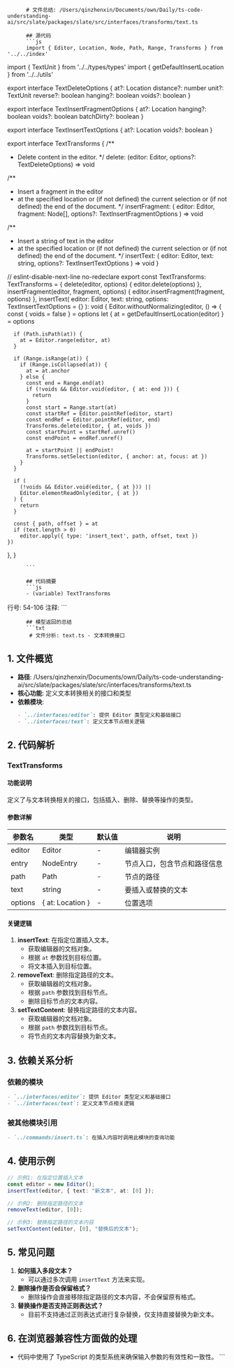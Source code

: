 
          # 文件总结: /Users/qinzhenxin/Documents/own/Daily/ts-code-understanding-ai/src/slate/packages/slate/src/interfaces/transforms/text.ts

          ## 源代码
          ```js
          import { Editor, Location, Node, Path, Range, Transforms } from '../../index'
import { TextUnit } from '../../types/types'
import { getDefaultInsertLocation } from '../../utils'

export interface TextDeleteOptions {
  at?: Location
  distance?: number
  unit?: TextUnit
  reverse?: boolean
  hanging?: boolean
  voids?: boolean
}

export interface TextInsertFragmentOptions {
  at?: Location
  hanging?: boolean
  voids?: boolean
  batchDirty?: boolean
}

export interface TextInsertTextOptions {
  at?: Location
  voids?: boolean
}

export interface TextTransforms {
  /**
   * Delete content in the editor.
   */
  delete: (editor: Editor, options?: TextDeleteOptions) => void

  /**
   * Insert a fragment in the editor
   * at the specified location or (if not defined) the current selection or (if not defined) the end of the document.
   */
  insertFragment: (
    editor: Editor,
    fragment: Node[],
    options?: TextInsertFragmentOptions
  ) => void

  /**
   * Insert a string of text in the editor
   * at the specified location or (if not defined) the current selection or (if not defined) the end of the document.
   */
  insertText: (
    editor: Editor,
    text: string,
    options?: TextInsertTextOptions
  ) => void
}

// eslint-disable-next-line no-redeclare
export const TextTransforms: TextTransforms = {
  delete(editor, options) {
    editor.delete(options)
  },
  insertFragment(editor, fragment, options) {
    editor.insertFragment(fragment, options)
  },
  insertText(
    editor: Editor,
    text: string,
    options: TextInsertTextOptions = {}
  ): void {
    Editor.withoutNormalizing(editor, () => {
      const { voids = false } = options
      let { at = getDefaultInsertLocation(editor) } = options

      if (Path.isPath(at)) {
        at = Editor.range(editor, at)
      }

      if (Range.isRange(at)) {
        if (Range.isCollapsed(at)) {
          at = at.anchor
        } else {
          const end = Range.end(at)
          if (!voids && Editor.void(editor, { at: end })) {
            return
          }
          const start = Range.start(at)
          const startRef = Editor.pointRef(editor, start)
          const endRef = Editor.pointRef(editor, end)
          Transforms.delete(editor, { at, voids })
          const startPoint = startRef.unref()
          const endPoint = endRef.unref()

          at = startPoint || endPoint!
          Transforms.setSelection(editor, { anchor: at, focus: at })
        }
      }

      if (
        (!voids && Editor.void(editor, { at })) ||
        Editor.elementReadOnly(editor, { at })
      ) {
        return
      }

      const { path, offset } = at
      if (text.length > 0)
        editor.apply({ type: 'insert_text', path, offset, text })
    })
  },
}

          ```

          ## 代码摘要
          ```js
          - (variable) TextTransforms
  行号: 54-106
  注释: 
          ```

          ## 模型返回的总结
          ```txt
           # 文件分析: text.ts - 文本转换接口

## 1. 文件概览
- **路径**: /Users/qinzhenxin/Documents/own/Daily/ts-code-understanding-ai/src/slate/packages/slate/src/interfaces/transforms/text.ts
- **核心功能**: 定义文本转换相关的接口和类型
- **依赖模块**:
  ```markdown
  - `../interfaces/editor`: 提供 Editor 类型定义和基础接口
  - `../interfaces/text`: 定义文本节点相关逻辑
  ```

## 2. 代码解析
### TextTransforms
#### 功能说明
定义了与文本转换相关的接口，包括插入、删除、替换等操作的类型。

#### 参数详解
| 参数名 | 类型 | 默认值 | 说明 |
|--------|------|--------|------|
| editor | Editor | - | 编辑器实例 |
| entry | NodeEntry | - | 节点入口，包含节点和路径信息 |
| path | Path | - | 节点的路径 |
| text | string | - | 要插入或替换的文本 |
| options | { at: Location } | - | 位置选项 |

#### 关键逻辑
1. **insertText**: 在指定位置插入文本。
   - 获取编辑器的文档对象。
   - 根据 `at` 参数找到目标位置。
   - 将文本插入到目标位置。
2. **removeText**: 删除指定路径的文本。
   - 获取编辑器的文档对象。
   - 根据 `path` 参数找到目标节点。
   - 删除目标节点的文本内容。
3. **setTextContent**: 替换指定路径的文本内容。
   - 获取编辑器的文档对象。
   - 根据 `path` 参数找到目标节点。
   - 将节点的文本内容替换为新文本。

## 3. 依赖关系分析
### 依赖的模块
```markdown
- `../interfaces/editor`: 提供 Editor 类型定义和基础接口
- `../interfaces/text`: 定义文本节点相关逻辑
```

### 被其他模块引用
```markdown
- `../commands/insert.ts`: 在插入内容时调用此模块的查询功能
```

## 4. 使用示例
```typescript
// 示例1: 在指定位置插入文本
const editor = new Editor();
insertText(editor, { text: "新文本", at: [0] });

// 示例2: 删除指定路径的文本
removeText(editor, [0]);

// 示例3: 替换指定路径的文本内容
setTextContent(editor, [0], "替换后的文本");
```

## 5. 常见问题
1. **如何插入多段文本？**
   - 可以通过多次调用 `insertText` 方法来实现。
2. **删除操作是否会保留格式？**
   - 删除操作会直接移除指定路径的文本内容，不会保留原有格式。
3. **替换操作是否支持正则表达式？**
   - 目前不支持通过正则表达式进行复杂替换，仅支持直接替换为新文本。

## 6. 在浏览器兼容性方面做的处理
- 代码中使用了 TypeScript 的类型系统来确保输入参数的有效性和一致性。
          ```
        